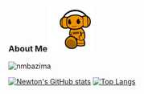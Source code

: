 ### About Me ![Newton](https://github.com/nmbazima/nmbazima.github.io/blob/master/assets/android.gif)

<!--
**nmbazima/nmbazima** is a ✨ _special_ ✨ repository because its `README.md` (this file) appears on your GitHub profile.

Here are some ideas to get you started:

- 🔭 I’m currently working on **Report Development and Visualizations**
- 🌱 I’m currently learning **Data Engineering**
- 👯 I’m looking to collaborate on **AI, DataOps**
- 🤔 I’m looking for help with **AI**
- 💬 Ask me about **ArchLinux, PowerBI, SQL and Python**
- 📫 How to reach me: **![Linkedin Profile](https://www.linkedin.com/in/nmbazima/)**
- 😄 Pronouns: ...
- ⚡ Fun fact: ...
-->
<p align="left"> <img src="https://komarev.com/ghpvc/?username=nmbazima" alt="nmbazima" /> </p>

[![Newton's GitHub stats](https://github-readme-stats.vercel.app/api?username=nmbazima&show_icons=true&theme=highcontrast)](https://github.com/nmbazima/github-readme-stats)  [![Top Langs](https://github-readme-stats.vercel.app/api/top-langs/?username=nmbazima&show_icons=true&theme=chartreuse-dark)](https://github.com/nmbazima/github-readme-stats)
